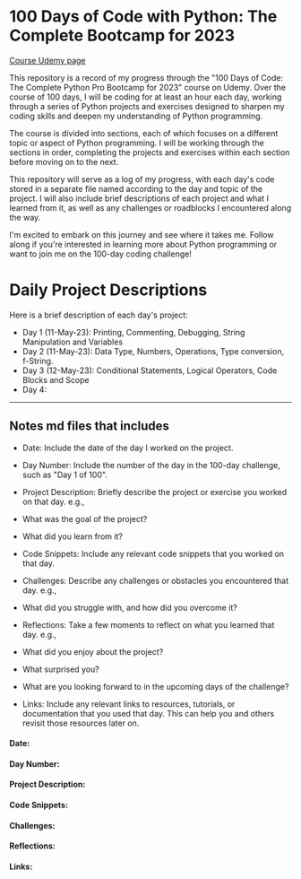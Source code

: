 # 100 Days of Code with Python: The Complete Bootcamp for 2023
[Course Udemy page](https://www.udemy.com/course/100-days-of-code/)

This repository is a record of my progress through the "100 Days of Code: The Complete Python Pro Bootcamp for 2023" course on Udemy. Over the course of 100 days, I will be coding for at least an hour each day, working through a series of Python projects and exercises designed to sharpen my coding skills and deepen my understanding of Python programming.

The course is divided into sections, each of which focuses on a different topic or aspect of Python programming. I will be working through the sections in order, completing the projects and exercises within each section before moving on to the next.

This repository will serve as a log of my progress, with each day's code stored in a separate file named according to the day and topic of the project. I will also include brief descriptions of each project and what I learned from it, as well as any challenges or roadblocks I encountered along the way.

I'm excited to embark on this journey and see where it takes me. Follow along if you're interested in learning more about Python programming or want to join me on the 100-day coding challenge!

# Daily Project Descriptions
Here is a brief description of each day's project:

- Day 1 (11-May-23): Printing, Commenting, Debugging, String Manipulation and Variables 
- Day 2 (11-May-23): Data Type, Numbers, Operations, Type conversion, f-String.  
- Day 3 (12-May-23): Conditional Statements, Logical Operators, Code Blocks and Scope 
- Day 4: 


---------------------------
## Notes md files that includes  

- Date: Include the date of the day I worked on the project.

- Day Number: Include the number of the day in the 100-day challenge, such as "Day 1 of 100".

- Project Description: Briefly describe the project or exercise you worked on that day. e.g., 
 - What was the goal of the project? 
 - What did you learn from it?

- Code Snippets: Include any relevant code snippets that you worked on that day. 

- Challenges: Describe any challenges or obstacles you encountered that day. e.g., 
 - What did you struggle with, and how did you overcome it?

- Reflections: Take a few moments to reflect on what you learned that day. e.g., 
 - What did you enjoy about the project? 
 - What surprised you? 
 - What are you looking forward to in the upcoming days of the challenge?

- Links: Include any relevant links to resources, tutorials, or documentation that you used that day. This can help you and others revisit those resources later on.

#### Date: 
#### Day Number: 
#### Project Description: 
#### Code Snippets: 
#### Challenges: 
#### Reflections: 
#### Links: 